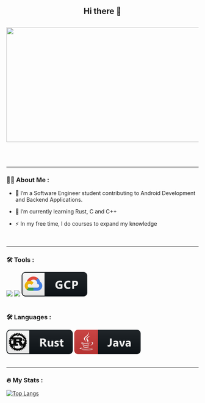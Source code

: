 <div align="center">
  <h2>Hi there 👋<h2>
</div>
<div align="center">
  <img src="https://media.giphy.com/media/dWesBcTLavkZuG35MI/giphy.gif" width="600" height="300" align="center"/>
</div>
<div align="center">
  <img src="https://komarev.com/ghpvc/?username=brunoliratm&style=flat-square&color=blue" alt="" align="center"/>
</div>
  
</br>
</br>

---

### :man_technologist: About Me :

- :telescope: I’m a Software Engineer student contributing to Android Development and Backend Applications.

- :seedling: I’m currently learning Rust, C and C++

- :zap: In my free time, I do courses to expand my knowledge
</br>

---


   ### :hammer_and_wrench: Tools :
<div align="left">
  <img src=https://user-images.githubusercontent.com/114788642/220455203-84a9b48f-bcf3-4497-bc3e-b2bbcd46baaf.png>
  <img src=https://user-images.githubusercontent.com/114788642/220455906-a23e0df0-1c36-4c6f-83c4-b59c4f2ed2cc.png>
  <img src=https://github.com/MikeCodesDotNET/ColoredBadges/raw/master/svg/dev/services/gcp.svg>
</div>
</br>

   ### :hammer_and_wrench: Languages :
<div align="left">
  <img src=https://github.com/MikeCodesDotNET/ColoredBadges/raw/master/svg/dev/languages/rust.svg>
  <img src=https://github.com/MikeCodesDotNET/ColoredBadges/raw/master/svg/dev/languages/java.svg>
  
  
</div>
</br>

---

### :fire: My Stats :
[![Top Langs](https://github-readme-stats.vercel.app/api/top-langs/?username=brunoliratm&layout=compact&theme=dracula)](https://github.com/anuraghazra/github-readme-stats)




<!--
**brunoliratm/brunoliratm** is a ✨ _special_ ✨ repository because its `README.md` (this file) appears on your GitHub profile.
[![trophy](https://github-profile-trophy.vercel.app/?username=brunoliratm&theme=onedark)](https://github.com/ryo-ma/github-profile-trophy)
Here are some ideas to get you started:

-->
